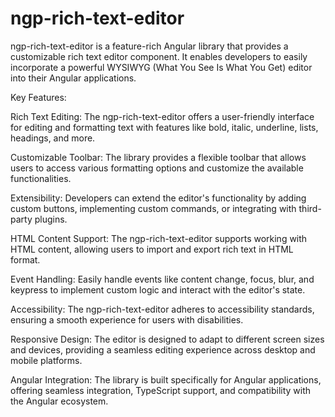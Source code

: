 # ngp-rich-text-editor

ngp-rich-text-editor is a feature-rich Angular library that provides a customizable rich text editor component. It enables developers to easily incorporate a powerful WYSIWYG (What You See Is What You Get) editor into their Angular applications.

Key Features:

Rich Text Editing: The ngp-rich-text-editor offers a user-friendly interface for editing and formatting text with features like bold, italic, underline, lists, headings, and more.

Customizable Toolbar: The library provides a flexible toolbar that allows users to access various formatting options and customize the available functionalities.

Extensibility: Developers can extend the editor's functionality by adding custom buttons, implementing custom commands, or integrating with third-party plugins.

HTML Content Support: The ngp-rich-text-editor supports working with HTML content, allowing users to import and export rich text in HTML format.

Event Handling: Easily handle events like content change, focus, blur, and keypress to implement custom logic and interact with the editor's state.

Accessibility: The ngp-rich-text-editor adheres to accessibility standards, ensuring a smooth experience for users with disabilities.

Responsive Design: The editor is designed to adapt to different screen sizes and devices, providing a seamless editing experience across desktop and mobile platforms.

Angular Integration: The library is built specifically for Angular applications, offering seamless integration, TypeScript support, and compatibility with the Angular ecosystem.
